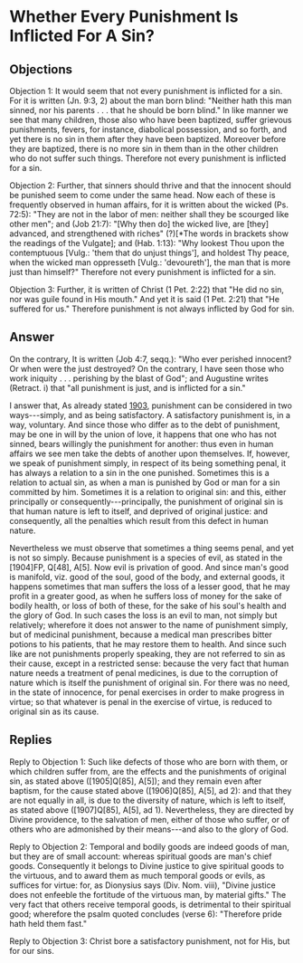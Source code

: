 # Whether Every Punishment Is Inflicted For A Sin?

## Objections

Objection 1: It would seem that not every punishment is inflicted for a sin. For it is written (Jn. 9:3, 2) about the man born blind: "Neither hath this man sinned, nor his parents . . . that he should be born blind." In like manner we see that many children, those also who have been baptized, suffer grievous punishments, fevers, for instance, diabolical possession, and so forth, and yet there is no sin in them after they have been baptized. Moreover before they are baptized, there is no more sin in them than in the other children who do not suffer such things. Therefore not every punishment is inflicted for a sin.

Objection 2: Further, that sinners should thrive and that the innocent should be punished seem to come under the same head. Now each of these is frequently observed in human affairs, for it is written about the wicked (Ps. 72:5): "They are not in the labor of men: neither shall they be scourged like other men"; and (Job 21:7): "[Why then do] the wicked live, are [they] advanced, and strengthened with riches" (?)[*The words in brackets show the readings of the Vulgate]; and (Hab. 1:13): "Why lookest Thou upon the contemptuous [Vulg.: 'them that do unjust things'], and holdest Thy peace, when the wicked man oppresseth [Vulg.: 'devoureth'], the man that is more just than himself?" Therefore not every punishment is inflicted for a sin.

Objection 3: Further, it is written of Christ (1 Pet. 2:22) that "He did no sin, nor was guile found in His mouth." And yet it is said (1 Pet. 2:21) that "He suffered for us." Therefore punishment is not always inflicted by God for sin.

## Answer

On the contrary, It is written (Job 4:7, seqq.): "Who ever perished innocent? Or when were the just destroyed? On the contrary, I have seen those who work iniquity . . . perishing by the blast of God"; and Augustine writes (Retract. i) that "all punishment is just, and is inflicted for a sin."

I answer that, As already stated [1903](A[6]), punishment can be considered in two ways---simply, and as being satisfactory. A satisfactory punishment is, in a way, voluntary. And since those who differ as to the debt of punishment, may be one in will by the union of love, it happens that one who has not sinned, bears willingly the punishment for another: thus even in human affairs we see men take the debts of another upon themselves. If, however, we speak of punishment simply, in respect of its being something penal, it has always a relation to a sin in the one punished. Sometimes this is a relation to actual sin, as when a man is punished by God or man for a sin committed by him. Sometimes it is a relation to original sin: and this, either principally or consequently---principally, the punishment of original sin is that human nature is left to itself, and deprived of original justice: and consequently, all the penalties which result from this defect in human nature.

Nevertheless we must observe that sometimes a thing seems penal, and yet is not so simply. Because punishment is a species of evil, as stated in the [1904]FP, Q[48], A[5]. Now evil is privation of good. And since man's good is manifold, viz. good of the soul, good of the body, and external goods, it happens sometimes that man suffers the loss of a lesser good, that he may profit in a greater good, as when he suffers loss of money for the sake of bodily health, or loss of both of these, for the sake of his soul's health and the glory of God. In such cases the loss is an evil to man, not simply but relatively; wherefore it does not answer to the name of punishment simply, but of medicinal punishment, because a medical man prescribes bitter potions to his patients, that he may restore them to health. And since such like are not punishments properly speaking, they are not referred to sin as their cause, except in a restricted sense: because the very fact that human nature needs a treatment of penal medicines, is due to the corruption of nature which is itself the punishment of original sin. For there was no need, in the state of innocence, for penal exercises in order to make progress in virtue; so that whatever is penal in the exercise of virtue, is reduced to original sin as its cause.

## Replies

Reply to Objection 1: Such like defects of those who are born with them, or which children suffer from, are the effects and the punishments of original sin, as stated above ([1905]Q[85], A[5]); and they remain even after baptism, for the cause stated above ([1906]Q[85], A[5], ad 2): and that they are not equally in all, is due to the diversity of nature, which is left to itself, as stated above ([1907]Q[85], A[5], ad 1). Nevertheless, they are directed by Divine providence, to the salvation of men, either of those who suffer, or of others who are admonished by their means---and also to the glory of God.

Reply to Objection 2: Temporal and bodily goods are indeed goods of man, but they are of small account: whereas spiritual goods are man's chief goods. Consequently it belongs to Divine justice to give spiritual goods to the virtuous, and to award them as much temporal goods or evils, as suffices for virtue: for, as Dionysius says (Div. Nom. viii), "Divine justice does not enfeeble the fortitude of the virtuous man, by material gifts." The very fact that others receive temporal goods, is detrimental to their spiritual good; wherefore the psalm quoted concludes (verse 6): "Therefore pride hath held them fast."

Reply to Objection 3: Christ bore a satisfactory punishment, not for His, but for our sins.